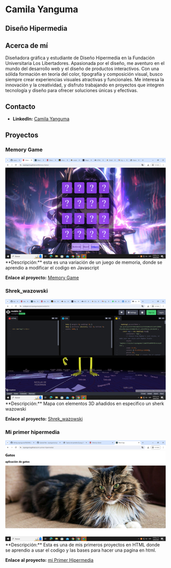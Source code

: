 # Camila Yanguma
## Diseño Hipermedia

## Acerca de mí
Diseñadora gráfica y estudiante de Diseño Hipermedia en la Fundación Universitaria Los Libertadores. Apasionada por el diseño, me aventuro en el mundo del desarrollo web y el diseño de productos interactivos. Con una sólida formación en teoría del color, tipografía y composición visual, busco siempre crear experiencias visuales atractivas y funcionales. Me interesa la innovación y la creatividad, y disfruto trabajando en proyectos que integren tecnología y diseño para ofrecer soluciones únicas y efectivas.

## Contacto
- **LinkedIn:** [Camila Yanguma](https://co.linkedin.com/in/camila-yanguma-3ab482230)


## Proyectos
### Memory Game
<img src="./img/Captura de pantalla (1).png"/>
**Descripción:**
esta es una variación de un juego de memoria, donde se aprendio a modificar el codigo en Javascript

**Enlace al proyecto:** [Memory Game](https://cayanguma.github.io/Memory-Game/)

### Shrek_wazowski 
<img src="./img/Captura de pantalla (2).png"/>
**Descripción:**
Mapa con elementos 3D añadidos en especifico un sherk wazowski


**Enlace al proyecto:** [Shrek_wazowski](https://codepen.io/cayanguma/pen/wvbzmYx)

### Mi primer  hipermedia
<img src="./img/Captura de pantalla (3).png"/>
**Descripción:**
Esta es una de mis primeros proyectos en HTML donde se aprendio a usar el codigo y las bases para hacer una pagina en html.

**Enlace al proyecto:** [mi Primer Hipermedia](https://cayanguma.github.io/mi-primer-hipermedia/)

